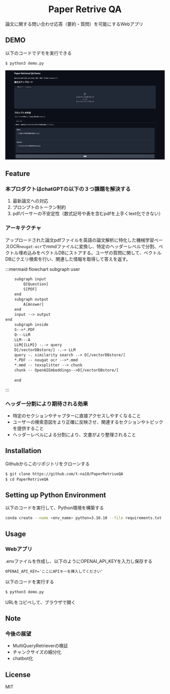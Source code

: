 <div align="center">

# Paper Retrive QA

</div>

論文に関する問い合わせ応答（要約・質問）を可能にするWebアプリ

## DEMO

以下のコードでデモを実行できる

```sh
$ python3 demo.py
```

![Alt text](image.png)

## Feature

### 本プロダクトはchatGPTの以下の３つ課題を解決する

1. 最新論文への対応
2. プロンプトのトークン制約
3. pdfパーサーの不安定性（数式記号や表を含むpdfを上手くtext化できない）

### アーキテクチャ

アップロードされた論文pdfファイルを英語の論文解析に特化した機械学習ベースOCR`nougat-ocr`でmmdファイルに変換し、特定のヘッダーレベルで分割、ベクトル埋め込みをベクトルDBにストアする。ユーザの質問に関して、ベクトルDBにクエリ検索を行い、関連した情報を取得して答えを返す。

:::mermaid
flowchart
    subgraph user

        subgraph input
            Q[Question]
            S[PDF]
        end
        subgraph output
            A[Answer]
        end
        input --> output
    end
        subgraph inside
        S-->*.PDF
        Q---LLM
        LLM---A
        LLM{{LLM}} -.-> query
        D[/vectorDBstore/] -.-> LLM
        query -. similarity search .-> D[/vectorDBstore/]
        *.PDF -- nougat ocr -->*.mmd
        *.mmd -- texsplitter --> chunk
        chunk -- OpenAIEmbeddings-->D[/vectorDBstore/]

        end

:::

### ヘッダー分割により期待される効果

- 特定のセクションやチャプターに直接アクセスしやすくなること
- ユーザーの検索意図をより正確に反映させ、関連するセクションやトピックを提供すること
- ヘッダーレベルによる分割により、文書がより整理されること

## Installation

Githubからこのリポジトリをクローンする

```sh
$ git clone https://github.com/t-na10/PaperRetriveQA
$ cd PaperRetriveQA
```

## Setting up Python Environment

以下のコードを実行して、Python環境を構築する

```sh
conda create --name <env_name> python=3.10.10 --file requirements.txt
```

## Usage

### Webアプリ

.envファイルを作成し、以下のようにOPENAI_API_KEYを入力し保存する

```txt
OPENAI_API_KEY='ここにAPIキーを挿入してください'
```

以下のコードを実行する

```sh
$ python3 demo.py
```

URLをコピペして、ブラウザで開く

## Note

### 今後の展望

- MultiQueryRetrieverの検証
- チャンクサイズの細分化
- chatbot化

## License

MIT
